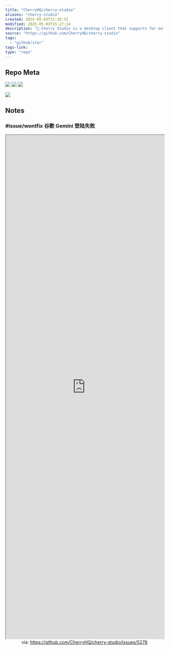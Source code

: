 ```yaml
---
title: "CherryHQ/cherry-studio"
aliases: "cherry-studio"
created: 2025-05-03T15:26:31
modified: 2025-05-03T15:27:14
description: "🍒 Cherry Studio is a desktop client that supports for multiple LLM providers."
source: "https://github.com/CherryHQ/cherry-studio"
tags:
  - "github/star"
tags-link:
type: "repo"
---
```


## Repo Meta

![](https://img.shields.io/github/stars/CherryHQ/cherry-studio?style=for-the-badge&label=stars) ![](https://img.shields.io/github/repo-size/CherryHQ/cherry-studio?style=for-the-badge&label=size) ![](https://img.shields.io/github/created-at/CherryHQ/cherry-studio?style=for-the-badge&label=since)

[![](https://github-readme-stats.vercel.app/api/pin/?username=CherryHQ&repo=cherry-studio&bg_color=00000000)](https://github.com/CherryHQ/cherry-studio)

## Notes

### #issue/wontfix 谷歌 Gemini 登陆失败

<iframe src='https://github.com/CherryHQ/cherry-studio/issues/5278' style='height:40vh;width:100%' class='iframe-radius' allow='fullscreen'></iframe>
<center>via: <a href='https://github.com/CherryHQ/cherry-studio/issues/5278' target='_blank' class='external-link'>https://github.com/CherryHQ/cherry-studio/issues/5278</a></center>
